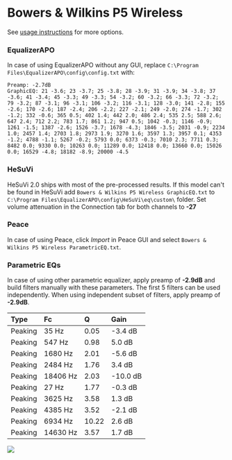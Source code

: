 # Bowers & Wilkins P5 Wireless
See [usage instructions](https://github.com/jaakkopasanen/AutoEq#usage) for more options.

### EqualizerAPO
In case of using EqualizerAPO without any GUI, replace `C:\Program Files\EqualizerAPO\config\config.txt`
with:
```
Preamp: -2.7dB
GraphicEQ: 21 -3.6; 23 -3.7; 25 -3.8; 28 -3.9; 31 -3.9; 34 -3.8; 37 -3.6; 41 -3.4; 45 -3.3; 49 -3.3; 54 -3.2; 60 -3.2; 66 -3.3; 72 -3.2; 79 -3.2; 87 -3.1; 96 -3.1; 106 -3.2; 116 -3.1; 128 -3.0; 141 -2.8; 155 -2.6; 170 -2.6; 187 -2.4; 206 -2.2; 227 -2.1; 249 -2.0; 274 -1.7; 302 -1.2; 332 -0.6; 365 0.5; 402 1.4; 442 2.0; 486 2.4; 535 2.5; 588 2.6; 647 2.4; 712 2.2; 783 1.7; 861 1.2; 947 0.5; 1042 -0.3; 1146 -0.9; 1261 -1.5; 1387 -2.6; 1526 -3.7; 1678 -4.3; 1846 -3.5; 2031 -0.9; 2234 1.0; 2457 1.4; 2703 1.8; 2973 1.9; 3270 1.6; 3597 1.3; 3957 0.1; 4353 -1.2; 4788 -1.1; 5267 -0.2; 5793 0.0; 6373 -0.3; 7010 2.3; 7711 0.3; 8482 0.0; 9330 0.0; 10263 0.0; 11289 0.0; 12418 0.0; 13660 0.0; 15026 0.0; 16529 -4.8; 18182 -8.9; 20000 -4.5
```

### HeSuVi
HeSuVi 2.0 ships with most of the pre-processed results. If this model can't be found in HeSuVi add
`Bowers & Wilkins P5 Wireless GraphicEQ.txt` to `C:\Program Files\EqualizerAPO\config\HeSuVi\eq\custom\` folder.
Set volume attenuation in the Connection tab for both channels to **-27**

### Peace
In case of using Peace, click *Import* in Peace GUI and select `Bowers & Wilkins P5 Wireless ParametricEQ.txt`.

### Parametric EQs
In case of using other parametric equalizer, apply preamp of **-2.9dB** and build filters manually
with these parameters. The first 5 filters can be used independently.
When using independent subset of filters, apply preamp of **-2.9dB**.

| Type    | Fc       |     Q | Gain     |
|:--------|:---------|:------|:---------|
| Peaking | 35 Hz    |  0.05 | -3.4 dB  |
| Peaking | 547 Hz   |  0.98 | 5.0 dB   |
| Peaking | 1680 Hz  |  2.01 | -5.6 dB  |
| Peaking | 2484 Hz  |  1.76 | 3.4 dB   |
| Peaking | 18406 Hz |  2.03 | -10.0 dB |
| Peaking | 27 Hz    |  1.77 | -0.3 dB  |
| Peaking | 3625 Hz  |  3.58 | 1.3 dB   |
| Peaking | 4385 Hz  |  3.52 | -2.1 dB  |
| Peaking | 6934 Hz  | 10.22 | 2.6 dB   |
| Peaking | 14630 Hz |  3.57 | 1.7 dB   |

![](https://raw.githubusercontent.com/jaakkopasanen/AutoEq/master/results/rtings/avg/Bowers%20&%20Wilkins%20P5%20Wireless/Bowers%20&%20Wilkins%20P5%20Wireless.png)